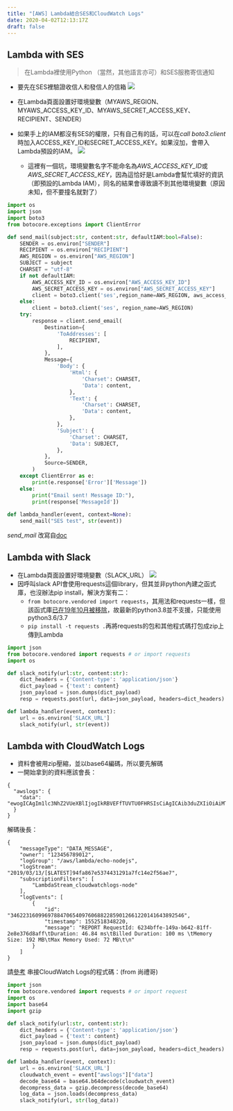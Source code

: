 ```yaml
---
title: "[AWS] Lambda結合SES和CloudWatch Logs"
date: 2020-04-02T12:13:17Z
draft: false
---
```


## Lambda with SES
> 在Lambda裡使用Python （當然，其他語言亦可）和SES服務寄信通知

+ 要先在SES裡驗證收信人和發信人的信箱
![](https://i.imgur.com/zeBdhbo.png)

+ 在Lambda頁面設置好環境變數（MYAWS_REGION、MYAWS_ACCESS_KEY_ID、MYAWS_SECRET_ACCESS_KEY、RECIPIENT、SENDER）
+ 如果手上的IAM都沒有SES的權限，只有自己有的話，可以在*call boto3.client*時加入ACCESS_KEY_ID和SECRET_ACCESS_KEY。如果沒加，會帶入Lambda預設的IAM。
    ![](https://i.imgur.com/2XcroJ0.png)
    - 這裡有一個坑，環境變數名字不能命名為*AWS_ACCESS_KEY_ID*或*AWS_SECRET_ACCESS_KEY*，因為這恰好是Lambda會幫忙填好的資訊（即預設的Lambda IAM），同名的結果會導致讀不到其他環境變數（原因未知，但不要撞名就對了）


```python
import os
import json
import boto3
from botocore.exceptions import ClientError

def send_mail(subject:str, content:str, defaultIAM:bool=False):
    SENDER = os.environ["SENDER"]
    RECIPIENT = os.environ["RECIPIENT"]
    AWS_REGION = os.environ["AWS_REGION"]
    SUBJECT = subject
    CHARSET = "utf-8"
    if not defaultIAM:
        AWS_ACCESS_KEY_ID = os.environ["AWS_ACCESS_KEY_ID"]
        AWS_SECRET_ACCESS_KEY = os.environ["AWS_SECRET_ACCESS_KEY"]
        client = boto3.client('ses',region_name=AWS_REGION, aws_access_key_id=AWS_ACCESS_KEY_ID, aws_secret_access_key=AWS_SECRET_ACCESS_KEY)
    else:
        client = boto3.client('ses', region_name=AWS_REGION)
    try:
        response = client.send_email(
            Destination={
                'ToAddresses': [
                    RECIPIENT,
                ],
            },
            Message={
                'Body': {
                    'Html': {
                        'Charset': CHARSET,
                        'Data': content,
                    },
                    'Text': {
                        'Charset': CHARSET,
                        'Data': content,
                    },
                },
                'Subject': {
                    'Charset': CHARSET,
                    'Data': SUBJECT,
                },
            },
            Source=SENDER,
        )
    except ClientError as e:
        print(e.response['Error']['Message'])
    else:
        print("Email sent! Message ID:"),
        print(response['MessageId'])
    
def lambda_handler(event, context=None):
    send_mail("SES test", str(event))
```
*send_mail* 改寫自[doc](https://docs.aws.amazon.com/ses/latest/DeveloperGuide/send-using-sdk-python.html)

## Lambda with Slack
+ 在Lambda頁面設置好環境變數（SLACK_URL）
![](https://i.imgur.com/czU1w1O.png)
+ 因呼叫slack API會使用requests這個library，但其並非python內建之函式庫，也沒辦法pip install，解決方案有二：
    + ```from botocore.vendored import requests```，其用法和requests一樣，但該函式庫[已在19年10月被移除](https://github.com/boto/botocore/pull/1829)，故最新的python3.8並不支援，只能使用python3.6/3.7
    + ```pip install -t requests .```再將requests的包和其他程式碼打包成zip上傳到Lambda
```python
import json
from botocore.vendored import requests # or import requests
import os

def slack_notify(url:str, content:str):
    dict_headers = {'Content-type': 'application/json'}
    dict_payload = {'text': content}
    json_payload = json.dumps(dict_payload)
    resp = requests.post(url, data=json_payload, headers=dict_headers)

def lambda_handler(event, context):
    url = os.environ['SLACK_URL']
    slack_notify(url, str(event))
```

## Lambda with CloudWatch Logs
- 資料會被用zip壓縮，並以base64編碼，所以要先解碼
- 一開始拿到的資料應該會長：
```jsonld=
{
  "awslogs": {
    "data": "ewogICAgIm1lc3NhZ2VUeXBlIjogIkRBVEFfTUVTU0FHRSIsCiAgICAib3duZXIiOiAiMTIzNDU2Nzg5MDEyIiwKICAgICJsb2dHcm91cCI6I..."
  }
}
```
解碼後長：
```jsonld=
{
    "messageType": "DATA_MESSAGE",
    "owner": "123456789012",
    "logGroup": "/aws/lambda/echo-nodejs",
    "logStream": "2019/03/13/[$LATEST]94fa867e5374431291a7fc14e2f56ae7",
    "subscriptionFilters": [
        "LambdaStream_cloudwatchlogs-node"
    ],
    "logEvents": [
        {
            "id": "34622316099697884706540976068822859012661220141643892546",
            "timestamp": 1552518348220,
            "message": "REPORT RequestId: 6234bffe-149a-b642-81ff-2e8e376d8aff\tDuration: 46.84 ms\tBilled Duration: 100 ms \tMemory Size: 192 MB\tMax Memory Used: 72 MB\t\n"
        }
    ]
}
```
請[參考](https://docs.aws.amazon.com/zh_tw/lambda/latest/dg/services-cloudwatchlogs.html)
串接CloudWatch Logs的程式碼：(from 尚禮哥)
```python
import json
from botocore.vendored import requests # or import request
import os
import base64
import gzip

def slack_notify(url:str, content:str):
    dict_headers = {'Content-type': 'application/json'}
    dict_payload = {'text': content}
    json_payload = json.dumps(dict_payload)
    resp = requests.post(url, data=json_payload, headers=dict_headers)

def lambda_handler(event, context):
    url = os.environ['SLACK_URL']
    cloudwatch_event = event["awslogs"]["data"]
    decode_base64 = base64.b64decode(cloudwatch_event)
    decompress_data = gzip.decompress(decode_base64)
    log_data = json.loads(decompress_data)
    slack_notify(url, str(log_data))
```
